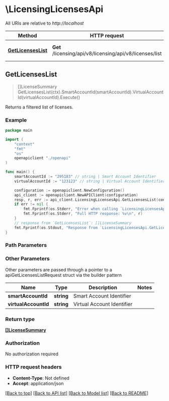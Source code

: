 # \LicensingLicensesApi

All URIs are relative to *http://localhost*

Method | HTTP request | Description
------------- | ------------- | -------------
[**GetLicensesList**](LicensingLicensesApi.md#GetLicensesList) | **Get** /licensing/api/v8/licensing/api/v8/licenses/list | Returns a filtered list of licenses.



## GetLicensesList

> []LicenseSummary GetLicensesList(ctx).SmartAccountId(smartAccountId).VirtualAccountId(virtualAccountId).Execute()

Returns a filtered list of licenses.

### Example

```go
package main

import (
    "context"
    "fmt"
    "os"
    openapiclient "./openapi"
)

func main() {
    smartAccountId := "295183" // string | Smart Account Identifier
    virtualAccountId := "123123" // string | Virtual Account Identifier

    configuration := openapiclient.NewConfiguration()
    api_client := openapiclient.NewAPIClient(configuration)
    resp, r, err := api_client.LicensingLicensesApi.GetLicensesList(context.Background()).SmartAccountId(smartAccountId).VirtualAccountId(virtualAccountId).Execute()
    if err != nil {
        fmt.Fprintf(os.Stderr, "Error when calling `LicensingLicensesApi.GetLicensesList``: %v\n", err)
        fmt.Fprintf(os.Stderr, "Full HTTP response: %v\n", r)
    }
    // response from `GetLicensesList`: []LicenseSummary
    fmt.Fprintf(os.Stdout, "Response from `LicensingLicensesApi.GetLicensesList`: %v\n", resp)
}
```

### Path Parameters



### Other Parameters

Other parameters are passed through a pointer to a apiGetLicensesListRequest struct via the builder pattern


Name | Type | Description  | Notes
------------- | ------------- | ------------- | -------------
 **smartAccountId** | **string** | Smart Account Identifier | 
 **virtualAccountId** | **string** | Virtual Account Identifier | 

### Return type

[**[]LicenseSummary**](LicenseSummary.md)

### Authorization

No authorization required

### HTTP request headers

- **Content-Type**: Not defined
- **Accept**: application/json

[[Back to top]](#) [[Back to API list]](../README.md#documentation-for-api-endpoints)
[[Back to Model list]](../README.md#documentation-for-models)
[[Back to README]](../README.md)

